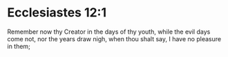 # Ecclesiastes 12:1

Remember now thy Creator in the days of thy youth, while the evil days come not, nor the years draw nigh, when thou shalt say, I have no pleasure in them;